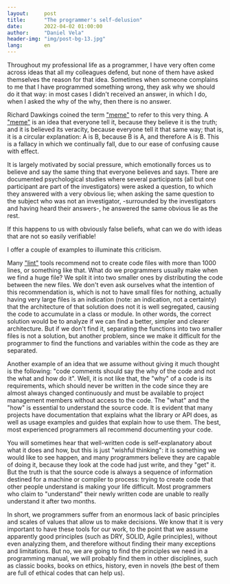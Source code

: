 ```yaml
---
layout:     post
title:      "The programmer's self-delusion"
date:       2022-04-02 01:00:00
author:     "Daniel Vela"
header-img: "img/post-bg-13.jpg"
lang:       en
---
```


Throughout my professional life as a programmer, I have very often come across ideas that all my colleagues defend, but none of them have asked themselves the reason for that idea. Sometimes when someone complains to me that I have programmed something wrong, they ask why we should do it that way: in most cases I didn't received an answer, in which I do, when I asked the why of the why, then there is no answer.

Richard Dawkings coined the term ["meme"](https://en.wikipedia.org/wiki/Meme) to refer to this very thing. A ["meme"](https://en.wikipedia.org/wiki/Meme) is an idea that everyone tell it, because they believe it is the truth; and it is believed its veracity, because everyone tell it that same way; that is, it is a circular explanation: A is B, because B is A, and therefore A is B. This is a fallacy in which we continually fall, due to our ease of confusing cause with effect.

It is largely motivated by social pressure, which emotionally forces us to believe and say the same thing
that everyone believes and says. There are documented psychological studies where several participants (all but one participant are part of the investigators) were asked a question, to which they answered with a very obvious lie; when asking the same question to the subject who was not an investigator, -surrounded by the investigators and having heard their answers-, he answered the same obvious lie as the rest.

If this happens to us with obviously false beliefs, what can we do with ideas that are not so easily verifiable!

I offer a couple of examples to illuminate this criticism.

Many ["lint"](https://en.wikipedia.org/wiki/Lint) tools recommend not to create code files with more than 1000 lines, or something like that. What do we programmers usually make when we find a huge file? We split it into two smaller ones by distributing the code between the new files. We don't even ask ourselves what the intention of this recommendation is, which is not to have small files for nothing, actually having very large files is an indication (note: an indication, not a certainty) that the architecture of that solution does not it is well segregated, causing the code to accumulate in a class or module. In other words, the correct solution would be to analyze if we can find a better, simpler and clearer architecture. But if we don't find it, separating the functions into two smaller files is not a solution, but another problem, since we make it difficult for the programmer to find the functions and variables within the code as they are separated.

Another example of an idea that we assume without giving it much thought is the following: "code comments should say the why of the code and not the what and how do it". Well, it is not like that, the "why" of a code is its requirements, which should never be written in the code since they are almost always changed continuously and must be available to project management members without access to the code. The "what" and the "how" is essential to understand the source code. It is evident that many projects have documentation that explains what the library or API does, as well as usage examples and guides that explain how to use them. The best, most experienced programmers all recommend documenting your code.

You will sometimes hear that well-written code is self-explanatory about what it does and how, but this is just "wishful thinking": it is something we would like to see happen, and many programmers believe they are capable of doing it, because they look at the code had just write, and they "get" it. But the truth is that the source code is always a sequence of information destined for a machine or compiler to process: trying to create code that other people understand is making your life difficult. Most programmers who claim to "understand" their newly written code are unable to really understand it after two months.

In short, we programmers suffer from an enormous lack of basic principles and scales of values ​​that allow us to make decisions. We know that it is very important to have these tools for our work, to the point that we assume apparently good principles (such as DRY, SOLID, Agile principles), without even analyzing them, and therefore without finding their many exceptions and limitations. But no, we are going to find the principles we need in a programming manual, we will probably find them in other disciplines, such as classic books, books on ethics, history, even in novels (the best of them are full of ethical codes that can help us).
